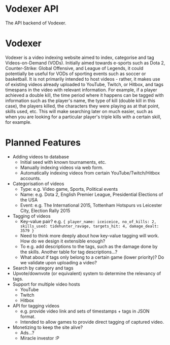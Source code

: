 # Vodexer API
The API backend of Vodexer.

# Vodexer
Vodexer is a video indexing website aimed to index, categorise and tag Videos-on-Demand (VODs). Initially aimed towards e-sports such as Dota 2, Counter-Strike: Global Offensive, and League of Legends, it could potentially be useful for VODs of sporting events such as soccer or basketball. It is not primarily intended to host videos - rather, it makes use of existing videos already uploaded to YouTube, Twitch, or Hitbox, and tags timespans in the video with relevant information. For example, if a player achieved a double kill, the time period where it happens can be tagged with information such as the player's name, the type of kill (double kill in this case), the players killed, the characters they were playing as at that point, skills used, etc. This will make searching later on much easier, such as when you are looking for a particular player's triple kills with a certain skill, for example.

# Planned Features
* Adding videos to database
  * Initial seed with known tournaments, etc.
  * Manually indexing videos via web form.
  * Automatically indexing videos from certain YouTube/Twitch/Hitbox accounts.
* Categorisation of videos
  * Type: e.g. Video game, Sports, Political events
  * Name: e.g. Dota 2, English Premier League, Presidential Elections of the USA
  * Event: e.g. The International 2015, Tottenham Hotspurs vs Leicester City, Election Rally 2015
* Tagging of videos
  * Key-value pair?  e.g. ```{ player_name: iceiceice, no_of_kills: 2, skills_used: tidehunter_ravage, targets_hit: 4, damage_dealt: 3579 }```
  * Need to think more deeply about how key-value tagging will work. How do we design it extensible enough? 
  * To e.g. add descriptions to the tags, such as the damage done by the skills. Another table for tag descriptions...? 
  * What about if tags only belong to a certain game (lower priority)? Do we validate upon uploading a video?
* Search by category and tags
* Upvote/downvote (or equivalent) system to determine the relevancy of tags.
* Support for multiple video hosts
  * YouTube
  * Twitch
  * Hitbox
* API for tagging videos
  * e.g. provide video link and sets of timestamps + tags in JSON format.
  * Intended to allow games to provide direct tagging of captured video.
* Monetizing to keep the site alive?
  * Ads...? 
  * Miracle investor :P